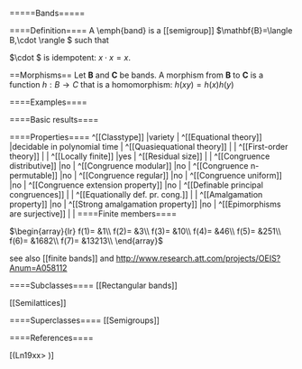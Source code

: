 =====Bands=====

====Definition====
A \emph{band} is a [[semigroup]] $\mathbf{B}=\langle B,\cdot
\rangle $ such that

$\cdot $ is idempotent:  $x\cdot x=x$.

==Morphisms==
Let $\mathbf{B}$ and $\mathbf{C}$ be bands. A morphism from $\mathbf{B}$
to $\mathbf{C}$ is a function $h:B\to C$ that is a homomorphism: 
$h(xy)=h(x)h(y)$

====Examples====


====Basic results====


====Properties====
^[[Classtype]]  |variety |
^[[Equational theory]]  |decidable in polynomial time |
^[[Quasiequational theory]]  | |
^[[First-order theory]]  | |
^[[Locally finite]]  |yes |
^[[Residual size]]  | |
^[[Congruence distributive]]  |no |
^[[Congruence modular]]  |no |
^[[Congruence n-permutable]]  |no |
^[[Congruence regular]]  |no |
^[[Congruence uniform]]  |no |
^[[Congruence extension property]]  |no |
^[[Definable principal congruences]]  | |
^[[Equationally def. pr. cong.]]  | |
^[[Amalgamation property]]  |no |
^[[Strong amalgamation property]]  |no |
^[[Epimorphisms are surjective]]  | |
====Finite members====

$\begin{array}{lr}
f(1)= &1\\
f(2)= &3\\
f(3)= &10\\
f(4)= &46\\
f(5)= &251\\
f(6)= &1682\\
f(7)= &13213\\
\end{array}$

see also [[finite bands]] and http://www.research.att.com/projects/OEIS?Anum=A058112


====Subclasses====
[[Rectangular bands]] 

[[Semilattices]] 

====Superclasses====
[[Semigroups]] 


====References====

[(Ln19xx>
)]